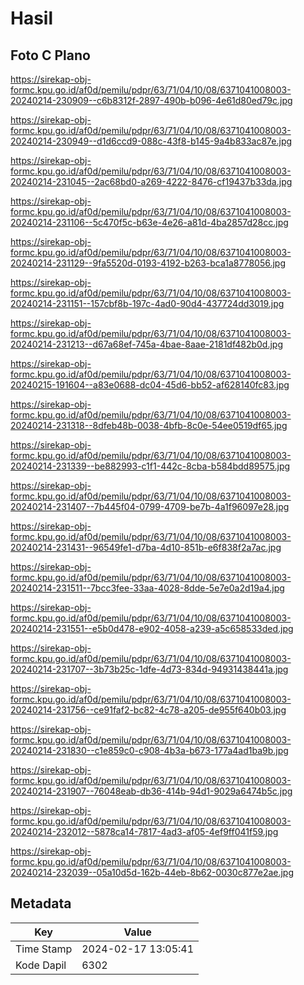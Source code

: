 # Hasil

## Foto C Plano

https://sirekap-obj-formc.kpu.go.id/af0d/pemilu/pdpr/63/71/04/10/08/6371041008003-20240214-230909--c6b8312f-2897-490b-b096-4e61d80ed79c.jpg

https://sirekap-obj-formc.kpu.go.id/af0d/pemilu/pdpr/63/71/04/10/08/6371041008003-20240214-230949--d1d6ccd9-088c-43f8-b145-9a4b833ac87e.jpg

https://sirekap-obj-formc.kpu.go.id/af0d/pemilu/pdpr/63/71/04/10/08/6371041008003-20240214-231045--2ac68bd0-a269-4222-8476-cf19437b33da.jpg

https://sirekap-obj-formc.kpu.go.id/af0d/pemilu/pdpr/63/71/04/10/08/6371041008003-20240214-231106--5c470f5c-b63e-4e26-a81d-4ba2857d28cc.jpg

https://sirekap-obj-formc.kpu.go.id/af0d/pemilu/pdpr/63/71/04/10/08/6371041008003-20240214-231129--9fa5520d-0193-4192-b263-bca1a8778056.jpg

https://sirekap-obj-formc.kpu.go.id/af0d/pemilu/pdpr/63/71/04/10/08/6371041008003-20240214-231151--157cbf8b-197c-4ad0-90d4-437724dd3019.jpg

https://sirekap-obj-formc.kpu.go.id/af0d/pemilu/pdpr/63/71/04/10/08/6371041008003-20240214-231213--d67a68ef-745a-4bae-8aae-2181df482b0d.jpg

https://sirekap-obj-formc.kpu.go.id/af0d/pemilu/pdpr/63/71/04/10/08/6371041008003-20240215-191604--a83e0688-dc04-45d6-bb52-af628140fc83.jpg

https://sirekap-obj-formc.kpu.go.id/af0d/pemilu/pdpr/63/71/04/10/08/6371041008003-20240214-231318--8dfeb48b-0038-4bfb-8c0e-54ee0519df65.jpg

https://sirekap-obj-formc.kpu.go.id/af0d/pemilu/pdpr/63/71/04/10/08/6371041008003-20240214-231339--be882993-c1f1-442c-8cba-b584bdd89575.jpg

https://sirekap-obj-formc.kpu.go.id/af0d/pemilu/pdpr/63/71/04/10/08/6371041008003-20240214-231407--7b445f04-0799-4709-be7b-4a1f96097e28.jpg

https://sirekap-obj-formc.kpu.go.id/af0d/pemilu/pdpr/63/71/04/10/08/6371041008003-20240214-231431--96549fe1-d7ba-4d10-851b-e6f838f2a7ac.jpg

https://sirekap-obj-formc.kpu.go.id/af0d/pemilu/pdpr/63/71/04/10/08/6371041008003-20240214-231511--7bcc3fee-33aa-4028-8dde-5e7e0a2d19a4.jpg

https://sirekap-obj-formc.kpu.go.id/af0d/pemilu/pdpr/63/71/04/10/08/6371041008003-20240214-231551--e5b0d478-e902-4058-a239-a5c658533ded.jpg

https://sirekap-obj-formc.kpu.go.id/af0d/pemilu/pdpr/63/71/04/10/08/6371041008003-20240214-231707--3b73b25c-1dfe-4d73-834d-94931438441a.jpg

https://sirekap-obj-formc.kpu.go.id/af0d/pemilu/pdpr/63/71/04/10/08/6371041008003-20240214-231756--ce91faf2-bc82-4c78-a205-de955f640b03.jpg

https://sirekap-obj-formc.kpu.go.id/af0d/pemilu/pdpr/63/71/04/10/08/6371041008003-20240214-231830--c1e859c0-c908-4b3a-b673-177a4ad1ba9b.jpg

https://sirekap-obj-formc.kpu.go.id/af0d/pemilu/pdpr/63/71/04/10/08/6371041008003-20240214-231907--76048eab-db36-414b-94d1-9029a6474b5c.jpg

https://sirekap-obj-formc.kpu.go.id/af0d/pemilu/pdpr/63/71/04/10/08/6371041008003-20240214-232012--5878ca14-7817-4ad3-af05-4ef9ff041f59.jpg

https://sirekap-obj-formc.kpu.go.id/af0d/pemilu/pdpr/63/71/04/10/08/6371041008003-20240214-232039--05a10d5d-162b-44eb-8b62-0030c877e2ae.jpg


## Metadata

| Key        | Value               |
| ---------- | ------------------- |
| Time Stamp | 2024-02-17 13:05:41 |
| Kode Dapil | 6302                |



